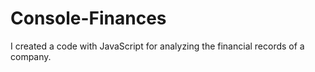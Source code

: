 # Console-Finances
I created a code with JavaScript for analyzing the financial records of a company.
